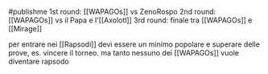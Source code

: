 #publishme 1st round: [[WAPAGOs]] vs ZenoRospo
2nd round: [[WAPAGOs]] vs il Papa e l'[[Axolotl]]
3rd round: finale tra [[WAPAGOs]] e [[Mirage]]

per entrare nei [[Rapsodi]] devi essere un minimo popolare e superare delle prove, es. vincere il torneo. ma tanto nessuno dei [[WAPAGOs]] vuole diventare rapsodo 